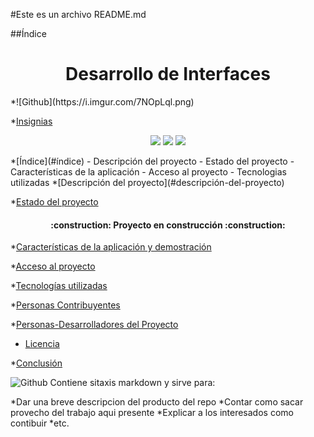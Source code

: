 #Este es un archivo README.md

##Índice
<h1 align="center">Desarrollo de Interfaces</h1>
*![Github](https://i.imgur.com/7NOpLql.png)



*[Insignias](#insignias)
 <p align="center">
   <img src="https://img.shields.io/badge/STATUS-EN%20DESAROLLO-green">
   <img src="https://img.shields.io/badge/-Python-61DAFB?logo=python&logoColor=white&style=plastic">
   <img src="https://img.shields.io/github/stars/SantiFdezz?style=social">
   </p>
*[Índice](#índice)
 - Descripción del proyecto
 - Estado del proyecto
 - Características de la aplicación
 - Acceso al proyecto
 - Tecnologias utilizadas
*[Descripción del proyecto](#descripción-del-proyecto)

*[Estado del proyecto](#Estado-del-proyecto)
<h4 align="center">
:construction: Proyecto en construcción :construction:
</h4>

*[Características de la aplicación y demostración](#Características-de-la-aplicación-y-demostración)

*[Acceso al proyecto](#acceso-proyecto)

*[Tecnologías utilizadas](#tecnologías-utilizadas)

*[Personas Contribuyentes](#personas-contribuyentes)

*[Personas-Desarrolladores del Proyecto](#personas-desarrolladores)

* [Licencia](#licencia)

*[Conclusión](#conclusión)
  

![Github](https://i.imgur.com/7NOpLql.png)
Contiene sitaxis markdown y sirve para:

*Dar una breve descripcion del producto del repo
*Contar como sacar provecho del trabajo aqui presente
*Explicar a los interesados como contibuir
*etc.
